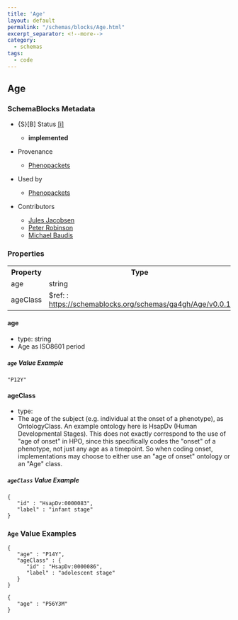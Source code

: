 ```yaml
---
title: 'Age'
layout: default
permalink: "/schemas/blocks/Age.html"
excerpt_separator: <!--more-->
category:
  - schemas
tags:
  - code
---
```


## Age

### SchemaBlocks Metadata

* {S}[B] Status [[i]](https://schemablocks.org/about/sb-status-levels.html)

    - __implemented__   

* Provenance
    - [Phenopackets](https://github.com/phenopackets/phenopacket-schema/blob/master/docs/age.rst)  
* Used by
    - [Phenopackets](https://github.com/phenopackets/phenopacket-schema/blob/master/docs/age.rst)  
* Contributors
    - [Jules Jacobsen](https://orcid.org/0000-0002-3265-1591)  
    - [Peter Robinson](https://orcid.org/0000-0002-0736-91998)  
    - [Michael Baudis](https://orcid.org/0000-0002-9903-4248)  
<!--more-->

### Properties

<table>
  <tr>
    <th>Property</th>
    <th>Type</th>
  </tr>
  <tr>
    <td>age</td>
    <td>string</td>
  </tr>
  <tr>
    <td>ageClass</td>
    <td>$ref: : <a href="https://schemablocks.org/schemas/ga4gh/Age/v0.0.1" target="_BLANK">https://schemablocks.org/schemas/ga4gh/Age/v0.0.1</a></td>
  </tr>

</table>

    
#### age

* type: string
* Age as ISO8601 period

##### `age` Value Example  

```
"P12Y"
```
    
#### ageClass

* type: 
* The age of the subject (e.g. individual at the onset of a phenotype),
as OntologyClass. An example ontology here is HsapDv (Human
Developmental Stages).
This does not exactly correspond to the use of "age of onset" in HPO,
since this specifically codes the "onset" of a phenotype, not just any
age as a timepoint. So when coding onset, implementations may choose
to either use an "age of onset" ontology or an "Age" class.


##### `ageClass` Value Example  

```
{
   "id" : "HsapDv:0000083",
   "label" : "infant stage"
}
```

### `Age` Value Examples  

```
{
   "age" : "P14Y",
   "ageClass" : {
      "id" : "HsapDv:0000086",
      "label" : "adolescent stage"
   }
}
```
```
{
   "age" : "P56Y3M"
}
```


